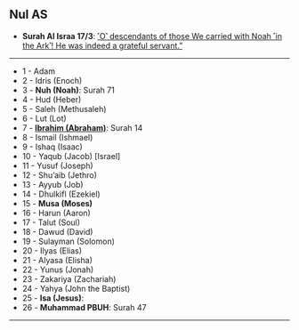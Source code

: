## Nul AS
* __Surah Al Israa 17/3__: [˹O˺ descendants of those We carried with Noah ˹in the Ark˺! He was indeed a grateful servant.”](https://quranwbw.com/17/3)

***

*  1 - Adam
*  2 - Idris (Enoch)
*  3 - __Nuh (Noah)__: Surah 71
*  4 -  Hud (Heber)
*  5 -  Saleh (Methusaleh)
*  6 -  Lut (Lot)
*  7 -  __[Ibrahim (Abraham)](https://myislam.org/quran-verses/prophet-ibrahim/)__: Surah 14
*  8 -  Ismail (Ishmael)
*  9 -  Ishaq (Isaac)
* 10 -  Yaqub (Jacob) [Israel]
* 11 -  Yusuf (Joseph)
* 12 -  Shu’aib (Jethro)
* 13 -  Ayyub (Job)
* 14 -  Dhulkifl (Ezekiel)
* 15 -  __Musa (Moses)__
* 16 -  Harun (Aaron)
* 17 -  Talut (Soul)
* 18 -  Dawud (David)
* 19 -  Sulayman (Solomon)
* 20 -  Ilyas (Elias)
* 21 -  Alyasa (Elisha)
* 22 -  Yunus (Jonah)
* 23 -  Zakariya (Zachariah)
* 24 -  Yahya (John the Baptist)
* 25 -  __Isa (Jesus)__: 
* 26 -  __Muhammad PBUH__: Surah 47

***
